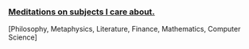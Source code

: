 
### [Meditations on subjects I care about.](https://nelson-n.github.io/)

[Philosophy, Metaphysics, Literature, Finance, Mathematics, Computer Science]

